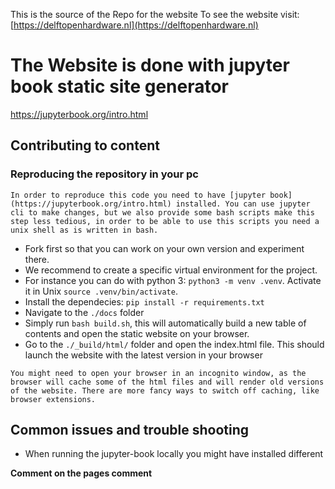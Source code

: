 This is the source of the Repo for the website
To see the website visit: [https://delftopenhardware.nl](https://delftopenhardware.nl)
# The Website is done with jupyter book static site generator
https://jupyterbook.org/intro.html


## Contributing to content

### Reproducing the repository in your pc
```{note}
In order to reproduce this code you need to have [jupyter book](https://jupyterbook.org/intro.html) installed. You can use jupyter cli to make changes, but we also provide some bash scripts make this step less tedious, in order to be able to use this scripts you need a unix shell as is written in bash.
```

- Fork first so that you can work on your own version and experiment there.
- We recommend to create a specific virtual environment for the project. 
- For instance you can do with python 3: `python3 -m venv .venv`. Activate it in Unix `source .venv/bin/activate`.
- Install the dependecies: `pip install -r requirements.txt`
- Navigate to the `./docs` folder
- Simply run `bash build.sh`, this will automatically build a new table of contents and open the static website on your browser.
- Go to the `./_build/html/` folder and open the index.html file. This should launch the website with the latest version in your browser
```{warning}
You might need to open your browser in an incognito window, as the browser will cache some of the html files and will render old versions of the website. There are more fancy ways to switch off caching, like browser extensions.
```

## Common issues and trouble shooting
- When running the jupyter-book locally you might have installed different

**Comment on the pages comment**


